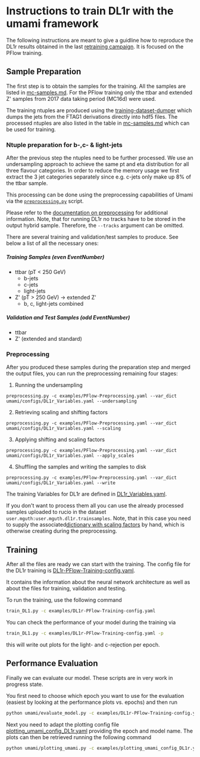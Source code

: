 # Instructions to train DL1r with the umami framework

The following instructions are meant to give a guidline how to reproduce the DL1r results obtained in the last [retraining campaign](http://atlas.web.cern.ch/Atlas/GROUPS/PHYSICS/PLOTS/FTAG-2019-005/). It is focused on the PFlow training.


## Sample Preparation

The first step is to obtain the samples for the training. All the samples are listed in [mc-samples.md](mc-samples.md). For the PFlow training only the ttbar and extended Z' samples from 2017 data taking period (MC16d) were used.

The training ntuples are produced using the [training-dataset-dumper](https://gitlab.cern.ch/atlas-flavor-tagging-tools/training-dataset-dumper) which dumps the jets from the FTAG1 derivations directly into hdf5 files. The processed ntuples are also listed in the table in [mc-samples.md](mc-samples.md) which can be used for training.

### Ntuple preparation for b-,c- & light-jets

After the previous step the ntuples need to be further processed. We use an undersampling approach to achieve the same pt and eta distribution for all three flavour categories.
In order to reduce the memory usage we first extract the 3 jet categories separately since e.g. c-jets only make up 8% of the ttbar sample.

This processing can be done using the preprocessing capabilities of Umami via the [`preprocessing.py`](https://gitlab.cern.ch/atlas-flavor-tagging-tools/algorithms/umami/-/blob/master/umami/preprocessing.py) script.

Please refer to the [documentation on preprocessing](preprocessing.md) for additional information.
Note, that for running DL1r no tracks have to be stored in the output hybrid sample. Therefore, the `--tracks` argument can be omitted.

There are several training and validation/test samples to produce. See below a list of all the necessary ones:

##### Training Samples (even EventNumber)

* ttbar (pT < 250 GeV)
    * b-jets
    * c-jets
    * light-jets
* Z' (pT > 250 GeV) -> extended Z'
    * b, c, light-jets combined


##### Validation and Test Samples (odd EventNumber)

* ttbar
* Z' (extended and standard)

### Preprocessing

After you produced these samples during the preparation step and merged the output files, you can run the
preprocessing remaining four stages:


1. Running the undersampling
```
preprocessing.py -c examples/PFlow-Preprocessing.yaml --var_dict umami/configs/DL1r_Variables.yaml --undersampling
```

2. Retrieving scaling and shifting factors

```
preprocessing.py -c examples/PFlow-Preprocessing.yaml --var_dict umami/configs/DL1r_Variables.yaml --scaling
```

3. Applying shifting and scaling factors

```
preprocessing.py -c examples/PFlow-Preprocessing.yaml --var_dict umami/configs/DL1r_Variables.yaml --apply_scales
```

4. Shuffling the samples and writing the samples to disk

```
preprocessing.py -c examples/PFlow-Preprocessing.yaml --var_dict umami/configs/DL1r_Variables.yaml --write
```

The training Variables for DL1r are defined in [DL1r_Variables.yaml](https://gitlab.cern.ch/atlas-flavor-tagging-tools/algorithms/umami/-/blob/master/umami/configs/DL1r_Variables.yaml).

If you don't want to process them all you can use the already processed samples uploaded to rucio in the dataset `user.mguth:user.mguth.dl1r.trainsamples`. Note, that in this case you need to supply the associated[dictionary with scaling factors](https://gitlab.cern.ch/atlas-flavor-tagging-tools/algorithms/umami/-/blob/master/docs/assets/PFlow-scale_dict-22M.json) by hand, which is otherwise creating during the preprocessing.


## Training

After all the files are ready we can start with the training. The config file for the DL1r training is [DL1r-PFlow-Training-config.yaml](https://gitlab.cern.ch/atlas-flavor-tagging-tools/algorithms/umami/-/blob/master/examples/DL1r-PFlow-Training-config.yaml).

It contains the information about the neural network architecture as well as about the files for training, validation and testing.

To run the training, use the following command

```bash
train_DL1.py -c examples/DL1r-PFlow-Training-config.yaml
```

You can check the performance of your model during the training via

```bash
train_DL1.py -c examples/DL1r-PFlow-Training-config.yaml -p
```

this will write out plots for the light- and c-rejection per epoch.

## Performance Evaluation

Finally we can evaluate our model. These scripts are in very work in progress state.

You first need to choose which epoch you want to use for the evaluation (easiest by looking at the performance plots vs. epochs) and then run

```bash
python umami/evaluate_model.py -c examples/DL1r-PFlow-Training-config.yaml -e 230 --dl1
```

Next you need to adapt the plotting config file [plotting_umami_config_DL1r.yaml](https://gitlab.cern.ch/atlas-flavor-tagging-tools/algorithms/umami/-/blob/master/examples/plotting_umami_config_DL1r.yaml) providing the epoch and model name. The plots can then be retrieved running the following command

```bash
python umami/plotting_umami.py -c examples/plotting_umami_config_DL1r.yaml
```
